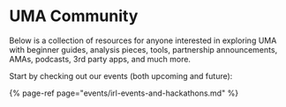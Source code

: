 # UMA Community

Below is a collection of resources for anyone interested in exploring UMA with beginner guides, analysis pieces, tools, partnership announcements, AMAs, podcasts, 3rd party apps, and much more.

Start by checking out our events \(both upcoming and future\):

{% page-ref page="events/irl-events-and-hackathons.md" %}


